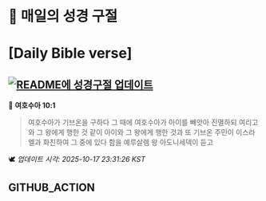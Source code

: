 # 🙏 매일의 성경 구절
# [Daily Bible verse]
## [![README에 성경구절 업데이트](https://github.com/DONGSUKA/first_test/actions/workflows/update-readme-bible.yml/badge.svg)](https://github.com/DONGSUKA/first_test/actions/workflows/update-readme-bible.yml)
<!-- START_BIBLE_VERSE -->
📖 **여호수아 10:1**
> 여호수아가 기브온을 구하다 그 때에 여호수아가 아이를 빼앗아 진멸하되 여리고와 그 왕에게 행한 것 같이 아이와 그 왕에게 행한 것과 또 기브온 주민이 이스라엘과 화친하여 그 중에 있다 함을 예루살렘 왕 아도니세덱이 듣고

🕊️ _업데이트 시각: 2025-10-17 23:31:26 KST_
  <!-- END_BIBLE_VERSE -->
## GITHUB_ACTION
